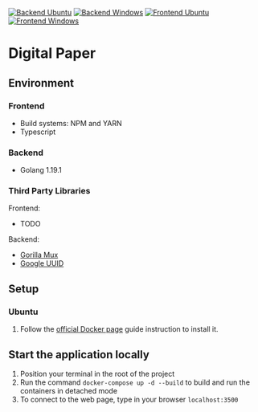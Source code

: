 [![Backend Ubuntu](https://github.com/zpervan/digitalpaper/actions/workflows/backend_ubuntu_ci.yml/badge.svg)](https://github.com/zpervan/digitalpaper/actions/workflows/backend_ubuntu_ci.yml)
[![Backend Windows](https://github.com/zpervan/digitalpaper/actions/workflows/backend_windows_ci.yml/badge.svg)](https://github.com/zpervan/digitalpaper/actions/workflows/backend_windows_ci.yml)
[![Frontend Ubuntu](https://github.com/zpervan/digitalpaper/actions/workflows/frontend_ubuntu_ci.yml/badge.svg)](https://github.com/zpervan/digitalpaper/actions/workflows/frontend_ubuntu_ci.yml)
[![Frontend Windows](https://github.com/zpervan/digitalpaper/actions/workflows/frontend_windows_ci.yml/badge.svg)](https://github.com/zpervan/digitalpaper/actions/workflows/frontend_windows_ci.yml)

# Digital Paper #

## Environment ##

### Frontend ###
- Build systems: NPM and YARN
- Typescript

### Backend ###
- Golang 1.19.1

### Third Party Libraries ###
Frontend:
- TODO

Backend:
- [Gorilla Mux](https://github.com/gorilla/mux)
- [Google UUID](https://github.com/google/uuid)

## Setup ##

### Ubuntu ###
1. Follow the [official Docker page](https://docs.docker.com/engine/install/ubuntu/) guide instruction to install it.

## Start the application locally ##
1. Position your terminal in the root of the project
2. Run the command `docker-compose up -d --build` to build and run the containers in detached mode
3. To connect to the web page, type in your browser `localhost:3500`
